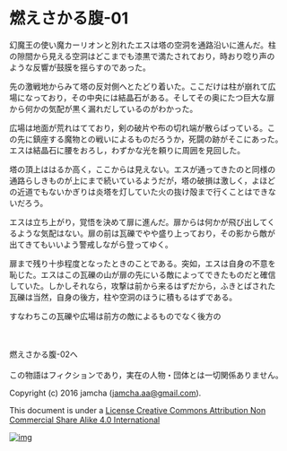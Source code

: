 # 燃えさかる腹-01

幻魔王の使い魔カーリオンと別れたエスは塔の空洞を通路沿いに進んだ。柱  
の隙間から見える空洞はどこまでも漆黒で満たされており，時おり唸り声の  
ような反響が鼓膜を揺らすのであった。  

先の激戦地からみて塔の反対側へとたどり着いた。ここだけは柱が崩れて広  
場になっており，その中央には結晶石がある。そしてその奥にたつ巨大な扉  
から何かの気配が黒く漏れだしているのがわかった。  

広場は地面が荒れはてており，剣の破片や布の切れ端が散らばっている。こ  
の先に鎮座する魔物との戦いによるものだろうか，死闘の跡がそこにあった。  
エスは結晶石に腰をおろし，わずかな光を頼りに周囲を見回した。  

塔の頂上ははるか高く，ここからは見えない。エスが通ってきたのと同様の  
通路らしきものが上にまで続いているようだが，塔の破損は激しく，よほど  
の近道でもないかぎりは炎塔を灯していた火の抜け殻まで行くことはできな  
いだろう。  

エスは立ち上がり，覚悟を決めて扉に進んだ。扉からは何かが飛び出してく  
るような気配はない。扉の前は瓦礫でやや盛り上っており，その影から敵が  
出てきてもいいよう警戒しながら登ってゆく。  

扉まで残り十歩程度となったときのことである。突如，エスは自身の不意を  
恥じた。エスはこの瓦礫の山が扉の先にいる敵によってできたものだと確信  
していた。しかしそれなら，攻撃は前から来るはずだから，ふきとばされた  
瓦礫は当然，自身の後方，柱や空洞のほうに積もるはずである。  

すなわちこの瓦礫や広場は前方の敵によるものでなく後方の  

<br>  
<br>  
燃えさかる腹-02へ  

<br>  
<br>  
この物語はフィクションであり，実在の人物・団体とは一切関係ありません。  

Copyright (c) 2016 jamcha (jamcha.aa@gmail.com).  

This document is under a [License Creative Commons Attribution Non Commercial Share Alike 4.0 International](http://creativecommons.org/licenses/by-nc-sa/4.0/deed)  

[![img](http://i.creativecommons.org/l/by-nc-sa/3.0/80x15.png)](http://creativecommons.org/licenses/by-nc-sa/4.0/deed)
